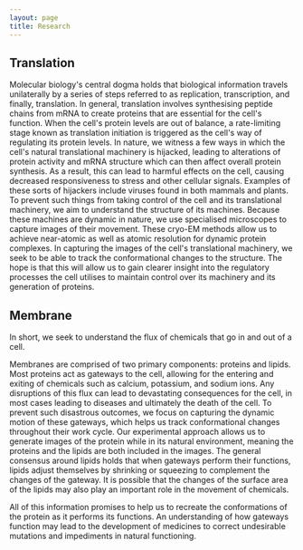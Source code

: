 ```yaml
---
layout: page
title: Research
---
```


## Translation
Molecular biology's central dogma holds that biological information travels unilaterally by a series of steps referred to as replication, transcription, and finally, translation. In general, translation involves synthesising peptide chains from mRNA to create proteins that are essential for the cell's function. When the cell's protein levels are out of balance, a rate-limiting stage known as translation initiation is triggered as the cell's way of regulating its protein levels. In nature, we witness a few ways in which the cell's natural translational machinery is hijacked, leading to alterations of protein activity and mRNA structure which can then affect overall protein synthesis. As a result, this can lead to harmful effects on the cell, causing decreased responsiveness to stress and other cellular signals. Examples of these sorts of hijackers include viruses found in both mammals and plants. To prevent such things from taking control of the cell and its translational machinery, we aim to understand the structure of its machines.  Because these machines are dynamic in nature, we use specialised microscopes to capture images of their movement. These cryo-EM methods allow us to achieve near-atomic as well as atomic resolution for dynamic protein complexes. In capturing the images of the cell's translational machinery, we seek to be able to track the conformational changes to the structure.  The hope is that this will allow us to gain clearer insight into the regulatory processes the cell utilises to maintain control over its machinery and its generation of proteins.

## Membrane
In short, we seek to understand the flux of chemicals that go in and out of a cell.

Membranes are comprised of two primary components: proteins and lipids. Most proteins act as gateways to the cell, allowing for the entering and exiting of chemicals such as calcium, potassium, and sodium ions. Any disruptions of this flux can lead to devastating consequences for the cell, in most cases leading to diseases and ultimately the death of the cell.  To prevent such disastrous outcomes, we focus on capturing the dynamic motion of these gateways, which helps us track conformational changes throughout their work cycle. Our experimental approach allows us to generate images of the protein while in its natural environment, meaning the proteins and the lipids are both included in the images. The general consensus around lipids holds that when gateways perform their functions, lipids adjust themselves by shrinking or squeezing to complement the changes of the gateway. It is possible that the changes of the surface area of the lipids may also play an important role in the movement of chemicals.

All of this information promises to help us to recreate the conformations of the protein as it performs its functions. An understanding of how gateways function may lead to the development of medicines to correct undesirable mutations and impediments in natural functioning.
